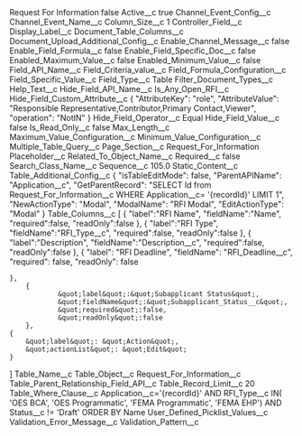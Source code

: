 <?xml version="1.0" encoding="UTF-8"?>
<CustomMetadata xmlns="http://soap.sforce.com/2006/04/metadata" xmlns:xsi="http://www.w3.org/2001/XMLSchema-instance" xmlns:xsd="http://www.w3.org/2001/XMLSchema">
    <label>Request For Information</label>
    <protected>false</protected>
    <values>
        <field>Active__c</field>
        <value xsi:type="xsd:boolean">true</value>
    </values>
    <values>
        <field>Channel_Event_Config__c</field>
        <value xsi:nil="true"/>
    </values>
    <values>
        <field>Channel_Event_Name__c</field>
        <value xsi:nil="true"/>
    </values>
    <values>
        <field>Column_Size__c</field>
        <value xsi:type="xsd:string">1</value>
    </values>
    <values>
        <field>Controller_Field__c</field>
        <value xsi:nil="true"/>
    </values>
    <values>
        <field>Display_Label__c</field>
        <value xsi:nil="true"/>
    </values>
    <values>
        <field>Document_Table_Columns__c</field>
        <value xsi:nil="true"/>
    </values>
    <values>
        <field>Document_Upload_Additional_Config__c</field>
        <value xsi:nil="true"/>
    </values>
    <values>
        <field>Enable_Channel_Message__c</field>
        <value xsi:type="xsd:boolean">false</value>
    </values>
    <values>
        <field>Enable_Field_Formula__c</field>
        <value xsi:type="xsd:boolean">false</value>
    </values>
    <values>
        <field>Enable_Field_Specific_Doc__c</field>
        <value xsi:type="xsd:boolean">false</value>
    </values>
    <values>
        <field>Enabled_Maximum_Value__c</field>
        <value xsi:type="xsd:boolean">false</value>
    </values>
    <values>
        <field>Enabled_Minimum_Value__c</field>
        <value xsi:type="xsd:boolean">false</value>
    </values>
    <values>
        <field>Field_API_Name__c</field>
        <value xsi:nil="true"/>
    </values>
    <values>
        <field>Field_Criteria_value__c</field>
        <value xsi:nil="true"/>
    </values>
    <values>
        <field>Field_Formula_Configuration__c</field>
        <value xsi:nil="true"/>
    </values>
    <values>
        <field>Field_Specific_Value__c</field>
        <value xsi:nil="true"/>
    </values>
    <values>
        <field>Field_Type__c</field>
        <value xsi:type="xsd:string">Table</value>
    </values>
    <values>
        <field>Filter_Document_Types__c</field>
        <value xsi:nil="true"/>
    </values>
    <values>
        <field>Help_Text__c</field>
        <value xsi:nil="true"/>
    </values>
    <values>
        <field>Hide_Field_API_Name__c</field>
        <value xsi:type="xsd:string">Is_Any_Open_RFI__c</value>
    </values>
    <values>
        <field>Hide_Field_Custom_Attribute__c</field>
        <value xsi:type="xsd:string">{
&quot;AttributeKey&quot;: &quot;role&quot;,
&quot;AttributeValue&quot;: &quot;Responsible Representative,Contributor,Primary Contact,Viewer&quot;,
&quot;operation&quot;: &quot;NotIN&quot;
}</value>
    </values>
    <values>
        <field>Hide_Field_Operator__c</field>
        <value xsi:type="xsd:string">Equal</value>
    </values>
    <values>
        <field>Hide_Field_Value__c</field>
        <value xsi:type="xsd:string">false</value>
    </values>
    <values>
        <field>Is_Read_Only__c</field>
        <value xsi:type="xsd:boolean">false</value>
    </values>
    <values>
        <field>Max_Length__c</field>
        <value xsi:nil="true"/>
    </values>
    <values>
        <field>Maximum_Value_Configuration__c</field>
        <value xsi:nil="true"/>
    </values>
    <values>
        <field>Minimum_Value_Configuration__c</field>
        <value xsi:nil="true"/>
    </values>
    <values>
        <field>Multiple_Table_Query__c</field>
        <value xsi:nil="true"/>
    </values>
    <values>
        <field>Page_Section__c</field>
        <value xsi:type="xsd:string">Request_For_Information</value>
    </values>
    <values>
        <field>Placeholder__c</field>
        <value xsi:nil="true"/>
    </values>
    <values>
        <field>Related_To_Object_Name__c</field>
        <value xsi:nil="true"/>
    </values>
    <values>
        <field>Required__c</field>
        <value xsi:type="xsd:boolean">false</value>
    </values>
    <values>
        <field>Search_Class_Name__c</field>
        <value xsi:nil="true"/>
    </values>
    <values>
        <field>Sequence__c</field>
        <value xsi:type="xsd:double">105.0</value>
    </values>
    <values>
        <field>Static_Content__c</field>
        <value xsi:nil="true"/>
    </values>
    <values>
        <field>Table_Additional_Config__c</field>
        <value xsi:type="xsd:string">{
	&quot;isTableEditMode&quot;: false,
	&quot;ParentAPIName&quot;: &quot;Application__c&quot;,
	&quot;GetParentRecord&quot;: &quot;SELECT Id from Request_For_Information__c WHERE Application__c= &apos;{recordId}&apos; LIMIT 1&quot;,
	&quot;NewActionType&quot;: &quot;Modal&quot;,
	&quot;ModalName&quot;: &quot;RFI Modal&quot;,
	&quot;EditActionType&quot;: &quot;Modal&quot;
}</value>
    </values>
    <values>
        <field>Table_Columns__c</field>
        <value xsi:type="xsd:string">[
        {
                &quot;label&quot;:&quot;RFI Name&quot;,
                &quot;fieldName&quot;:&quot;Name&quot;,
                &quot;required&quot;:false,
                &quot;readOnly&quot;:false
        },
        {
                &quot;label&quot;:&quot;RFI Type&quot;,
                &quot;fieldName&quot;:&quot;RFI_Type__c&quot;,
                &quot;required&quot;:false,
                &quot;readOnly&quot;:false
        },
        {
                &quot;label&quot;:&quot;Description&quot;,
                &quot;fieldName&quot;:&quot;Description__c&quot;,
                &quot;required&quot;:false,
                &quot;readOnly&quot;:false
        },
        {
		&quot;label&quot;: &quot;RFI Deadline&quot;,
		&quot;fieldName&quot;: &quot;RFI_Deadline__c&quot;,
		&quot;required&quot;: false,
		&quot;readOnly&quot;: false

	},
        {
                &quot;label&quot;:&quot;Subapplicant Status&quot;,
                &quot;fieldName&quot;:&quot;Subapplicant_Status__c&quot;,
                &quot;required&quot;:false,
                &quot;readOnly&quot;:false
        },
	{
		&quot;label&quot;: &quot;Action&quot;,
		&quot;actionList&quot;: &quot;Edit&quot;
	}
]</value>
    </values>
    <values>
        <field>Table_Name__c</field>
        <value xsi:nil="true"/>
    </values>
    <values>
        <field>Table_Object__c</field>
        <value xsi:type="xsd:string">Request_For_Information__c</value>
    </values>
    <values>
        <field>Table_Parent_Relationship_Field_API__c</field>
        <value xsi:nil="true"/>
    </values>
    <values>
        <field>Table_Record_Limit__c</field>
        <value xsi:type="xsd:string">20</value>
    </values>
    <values>
        <field>Table_Where_Clause__c</field>
        <value xsi:type="xsd:string">Application__c=&apos;{recordId}&apos; AND RFI_Type__c IN( &apos;OES BCA&apos;, &apos;OES Programmatic&apos;, &apos;FEMA Programmatic&apos;, &apos;FEMA EHP&apos;) AND Status__c != &apos;Draft&apos; ORDER BY Name</value>
    </values>
    <values>
        <field>User_Defined_Picklist_Values__c</field>
        <value xsi:nil="true"/>
    </values>
    <values>
        <field>Validation_Error_Message__c</field>
        <value xsi:nil="true"/>
    </values>
    <values>
        <field>Validation_Pattern__c</field>
        <value xsi:nil="true"/>
    </values>
</CustomMetadata>
